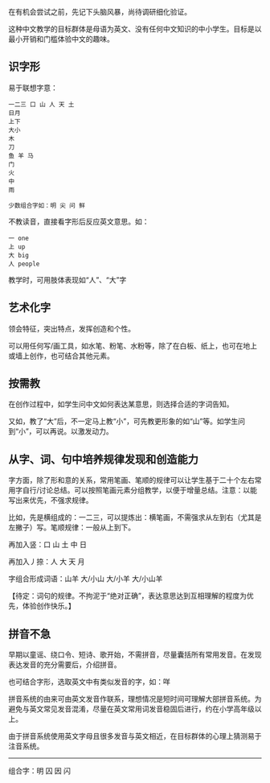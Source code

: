 在有机会尝试之前，先记下头脑风暴，尚待调研细化验证。

这种中文教学的目标群体是母语为英文、没有任何中文知识的中小学生。目标是以最小开销和门槛体验中文的趣味。

## 识字形

易于联想字意：
```
一二三 口 山 人 天 土
日月
上下
大小
木
刀
鱼 羊 马
门
火
中
雨

少数组合字如：明 尖 问 鲜
```

不教读音，直接看字形后反应英文意思。如：

```
一 one
上 up
大 big
人 people
```

教学时，可用肢体表现如“人”、“大”字

## 艺术化字

领会特征，突出特点，发挥创造和个性。

可以用任何写/画工具，如水笔、粉笔、水粉等，除了在白板、纸上，也可在地上或墙上创作，也可结合其他元素。

## 按需教

在创作过程中，如学生问中文如何表达某意思，则选择合适的字词告知。

又如，教了“大”后，不一定马上教“小”，可先教更形象的如“山”等。如学生问到“小”，可以再说。以激发动力。

## 从字、词、句中培养规律发现和创造能力

字方面，除了形和意的关系，常用笔画、笔顺的规律可以让学生基于二十个左右常用字自行/讨论总结。可以按照笔画元素分组教学，以便于增量总结。注意：以能写出来优先，不强求规律。

比如，先是横组成的：一二三，可以提炼出：横笔画，不需强求从左到右（尤其是左撇子）写。笔顺规律：一般从上到下。

再加入竖：口 山 土 中 日

再加入丿捺：人 大 天 月

字组合形成词语：山羊 大/小山 大/小羊 大/小山羊

【待定：词句的规律。不拘泥于“绝对正确”，表达意思达到互相理解的程度为优先，体验创作快乐。】

## 拼音不急

早期以童谣、绕口令、短诗、歌开始，不需拼音，尽量囊括所有常用发音。在发现表达发音的充分需要后，介绍拼音。

也可结合字形，选取英文中有类似发音的字，如：咩

拼音系统的由来可由英文发音作联系，理想情况是短时间可理解大部拼音系统。为避免与英文常见发音混淆，尽量在英文常用词发音稳固后进行，约在小学高年级以上。

由于拼音系统使用英文字母且很多发音与英文相近，在目标群体的心理上猜测易于注音系统。


------

组合字：明 囚 因 闪 